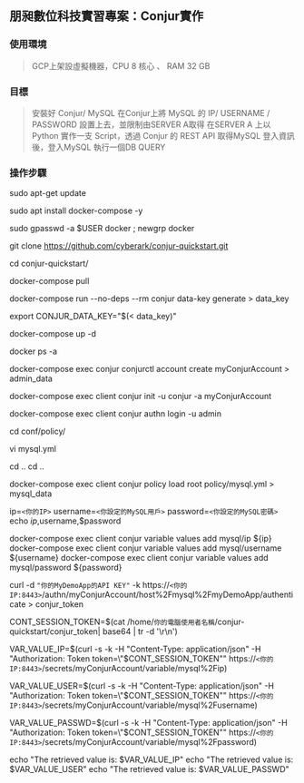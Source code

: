 ## 朋昶數位科技實習專案：Conjur實作

### 使用環境 
> GCP上架設虛擬機器，CPU 8 核心 、 RAM 32 GB

### 目標
> 安裝好 Conjur/ MySQL 
> 在Conjur上將 MySQL 的 IP/ USERNAME / PASSWORD 設置上去，並限制由SERVER A取得 
> 在SERVER A 上以Python 實作一支 Script，透過 Conjur 的 REST API 取得MySQL 登入資訊後，登入MySQL 執行一個DB QUERY

### 操作步驟

sudo apt-get update

sudo apt install docker-compose -y

sudo gpasswd -a $USER docker ; newgrp docker

git clone https://github.com/cyberark/conjur-quickstart.git

cd conjur-quickstart/

docker-compose pull

docker-compose run --no-deps --rm conjur data-key generate > data_key

export CONJUR_DATA_KEY="$(< data_key)"

docker-compose up -d

docker ps -a

docker-compose exec conjur conjurctl account create myConjurAccount > admin_data

docker-compose exec client conjur init -u conjur -a myConjurAccount

docker-compose exec client conjur authn login -u admin

cd conf/policy/

vi mysql.yml

cd ..
cd ..

docker-compose exec client conjur policy load root policy/mysql.yml > mysql_data

ip=`<你的IP>`
username=`<你設定的MySQL用戶>`
password=`<你設定的MySQL密碼>`
echo $ip,$username,$password

docker-compose exec client conjur variable values add mysql/ip ${ip}
docker-compose exec client conjur variable values add mysql/username ${username}
docker-compose exec client conjur variable values add mysql/password ${password}

curl -d `"你的MyDemoApp的API KEY"` -k https://`<你的IP:8443>`/authn/myConjurAccount/host%2Fmysql%2FmyDemoApp/authenticate > conjur_token

CONT_SESSION_TOKEN=$(cat /home/`你的電腦使用者名稱`/conjur-quickstart/conjur_token| base64 | tr -d '\r\n')                                                  

VAR_VALUE_IP=$(curl -s -k -H "Content-Type: application/json" -H "Authorization: Token token=\"$CONT_SESSION_TOKEN\"" https://`<你的IP:8443>`/secrets/myConjurAccount/variable/mysql%2Fip)

VAR_VALUE_USER=$(curl -s -k -H "Content-Type: application/json" -H "Authorization: Token token=\"$CONT_SESSION_TOKEN\"" https://`<你的IP:8443>`/secrets/myConjurAccount/variable/mysql%2Fusername)

VAR_VALUE_PASSWD=$(curl -s -k -H "Content-Type: application/json" -H "Authorization: Token token=\"$CONT_SESSION_TOKEN\"" https://`<你的IP:8443>`/secrets/myConjurAccount/variable/mysql%2Fpassword)


echo "The retrieved value is: $VAR_VALUE_IP"
echo "The retrieved value is: $VAR_VALUE_USER"
echo "The retrieved value is: $VAR_VALUE_PASSWD"
